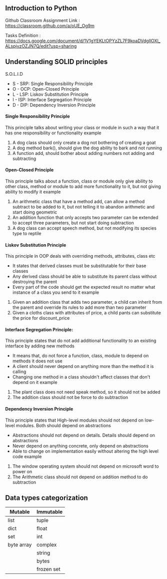 ## Introduction to Python

Github Classroom Assignment Link : https://classroom.github.com/a/oUE_Og9m

Tasks Definition : https://docs.google.com/document/d/1V1gYEKLtOPYzZL7F9koaDVdgIlOXl_ALspjyzOZJN7Q/edit?usp=sharing


## Understanding SOLID principles

S.O.L.I.D
- S - SRP: Single Responsibility Principle
- O - OCP: Open-Closed Principle
- L - LSP: Liskov Substitution Principle
- I - ISP: Interface Segregation Principle
- D - DIP: Dependency Inversion Principle

#### Single Responsibility Principle 
This principle talks about writing your class or module in such a way that it has one responsibility or functionality
example
1. A dog class should only create a dog not bothering of creating a goat
2. A dog method bark(), should give the dog ability to bark and not running
3. A function add, should bother about adding numbers not adding and subtracting

#### Open-Closed Principle 
This principle talks about a function, class or module only give ability to other class, method or module to add more functionality 
to it, but not giving ability to modify it
example
1. An arithmetic class that have a method add, can allow a method subtract to be added to it, but not telling it to abandon arithmetic 
   and start doing geometric
2. An addition function that only accepts two parameter can be extended to accept three parameters, but not start doing subtraction
3. A dog class can accept speech method, but not modifying its species type to reptile

#### Liskov Substitution Principle 
This principle in OOP deals with overriding methods, attributes, class etc
- It states that derived classes must be substitutable for their base classes
- Any derived class should be able to substitute its parent class without destroying the parent
- Every part of the code should get the expected result no matter what instance of a class you send to it
example
1. Given an addition class that adds two parameter, a child can inherit from the parent and override its rules to add more than two parameter
2. Given a cloths class with attributes of price, a child pants can substitute the price for discount_price

#### Interface Segregation Principle: 
This principle states that do not add additional functionality to an existing interface by adding new methods
- It means that, do not force a function, class, module to depend on methods it does not use
- A client should never depend on anything more than the method it is calling
- Changing one method in a class shouldn't affect classes that don't depend on it 
example
1. The plant class does not need speak method, so it should not be added
2. The addition class should not be force to do subtraction

#### Dependency Inversion Principle 
This principle states that High-level modules should not depend on low-level modules. Both should depend on abstractions
- Abstractions should not depend on details. Details should depend on abstractions
- Never depend on anything concrete, only depend  on abstractions
- Able to change on implementation easily without altering the high level code
example
1. The window operating system should not depend on microsoft word to power on
2. The Arithmetic class should not depend on addition method to do subtraction


## Data types categorization
| Mutable | Immutable |
| ------- | --------- |
| list | tuple |
| dict | float |
| set | int |
| byte array | complex |
| | string |
| | bytes |
| | frozen set |
